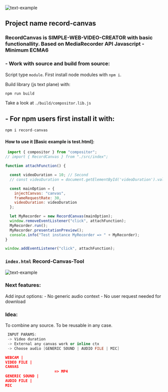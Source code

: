 ![text-example](https://github.com/zlatnaspirala/record-canvas/blob/main/imgs/logo1.png)
## Project name record-canvas
### RecordCanvas is SIMPLE-WEB-VIDEO-CREATOR with basic functionallity. Based on MediaRecorder API Javascript - Minimum ECMA6

### - Work with source and build from source:
Script type `module`.
First install node modules with `npm i`.

Build library (js text plane) with:
```js
npm run build
```
Take a look at `./build/compositor.lib.js`

## - For npm users first install it with:

```js
npm i record-canvas
```

#### How to use it [Basic example is test.html]:
```js
 import { compositor } from "compositor";
// import { RecordCanvas } from "./src/index";

function attachFunction() {

  const videoDuration = 10; // Second
  // const videoDuration = document.getElementById('videoDuration').value;

  const mainOption = {
    injectCanvas: "canvas",
    frameRequestRate: 30,
    videoDuration: videoDuration
  };

  let MyRecorder = new RecordCanvas(mainOption);
  window.removeEventListener("click", attachFunction);
  MyRecorder.run();
  MyRecorder.presentationPreview();
  console.info("Test instance MyRecorder => " + MyRecorder);
}

window.addEventListener("click", attachFunction);
```

### `index.html` Record-Canvas-Tool

![text-example](https://github.com/zlatnaspirala/record-canvas/blob/main/imgs/record-canvas.png)

### Next features:
   Add input options:
    - No generic audio context - No user request needed for download


### Idea:
To combine any source. To be reusable in any case.

```cpp
 INPUT PARAMS:
 -> Video duration
 -> External any canvas work or inline ctx
 -> Choose audio [GENERIC SOUND | AUDIO FILE | MIC]
```

```json
WEBCAM |
VIDEO FILE |
CANVAS
                      => MP4
GENERIC SOUND |
AUDIO FILE | 
MIC
```
